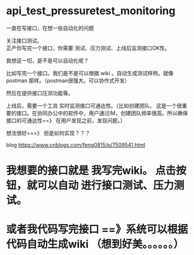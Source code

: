 # api_test_pressuretest_monitoring
一直在写接口，在想一些自动化的问题

关注接口测试。  
正产你写完一个接口，你需要 测试、压力测试、上线后监测接口OK性。  

我想这一切，是不是可以自动化呢？   

比如写完一个接口。我们是不是可以根据 wiki 。自动生成测试样例。就像 postman 那样。（postman很强大。可以协作式开发）  

然后在提供接口压测功能等。


上线后，需要一个工具 实时监测接口可通达性。（比如创建团队。 这是一个很重要的接口。在协同办公中的软件中，用户通过IM，创建团队频率很高。所以确保接口的可通达性==》 在用户发现之前，发现问题。）  

想法很好===》 但是如何实现？？？

blog
https://www.cnblogs.com/feng0815/p/7509541.html



# 我想要的接口就是  我写完wiki。 点击按钮，就可以自动 进行接口测试、压力测试。 

# 或者我代码写完接口 ==》系统可以根据 代码自动生成wiki （想到好美。。。。。。）
